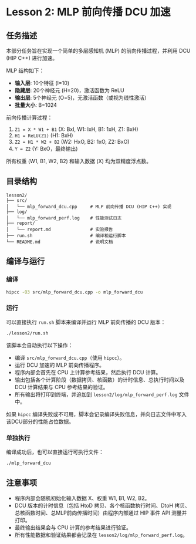 # Lesson 2: MLP 前向传播 DCU 加速

## 任务描述

本部分任务旨在实现一个简单的多层感知机 (MLP) 的前向传播过程，并利用 DCU (HIP C++) 进行加速。

MLP 结构如下：
*   **输入层**: 10个特征 (I=10)
*   **隐藏层**: 20个神经元 (H=20)，激活函数为 ReLU
*   **输出层**: 5个神经元 (O=5)，无激活函数（或视为线性激活）
*   **批量大小**: B=1024

前向传播计算过程：
1.  `Z1 = X * W1 + B1`  (X: BxI, W1: IxH, B1: 1xH, Z1: BxH)
2.  `H1 = ReLU(Z1)`    (H1: BxH)
3.  `Z2 = H1 * W2 + B2` (W2: HxO, B2: 1xO, Z2: BxO)
4.  `Y = Z2`            (Y: BxO，最终输出)

所有权重 (W1, B1, W2, B2) 和输入数据 (X) 均为双精度浮点数。

## 目录结构

```
lesson2/
├── src/
│   └── mlp_forward_dcu.cpp     # MLP 前向传播 DCU (HIP C++) 实现
├── log/
│   └── mlp_forward_perf.log    # 性能测试日志
├── report/
│   └── report.md               # 实验报告
├── run.sh                      # 编译和运行脚本
└── README.md                   # 说明文档
```

## 编译与运行

### 编译

```bash
hipcc -O3 src/mlp_forward_dcu.cpp -o mlp_forward_dcu
```

### 运行

可以直接执行 `run.sh` 脚本来编译并运行 MLP 前向传播的 DCU 版本：

```bash
./lesson2/run.sh
```

该脚本会自动执行以下操作：
*   编译 `src/mlp_forward_dcu.cpp`（使用 `hipcc`）。
*   运行 DCU 加速的 MLP 前向传播程序。
*   程序内部会首先在 CPU 上计算参考结果，然后执行 DCU 计算。
*   输出包括各个计算阶段（数据拷贝、核函数）的计时信息、总执行时间以及 DCU 计算结果与 CPU 参考结果的验证。
*   所有输出将打印到终端，并追加到 `lesson2/log/mlp_forward_perf.log` 文件中。

如果 `hipcc` 编译失败或不可用，脚本会记录编译失败信息，并向日志文件中写入该DCU部分的性能占位数据。

### 单独执行

编译成功后，也可以直接运行可执行文件：

```bash
./mlp_forward_dcu
```

## 注意事项

*   程序内部会随机初始化输入数据 X、权重 W1, B1, W2, B2。
*   DCU 版本的计时信息（包括 HtoD 拷贝、各个核函数执行时间、DtoH 拷贝、总核函数时间、总MLP前向传播时间）由程序内部通过 HIP 事件 API 测量并打印。
*   最终输出结果会与 CPU 计算的参考结果进行验证。
*   所有性能数据和验证结果都会记录在 `lesson2/log/mlp_forward_perf.log`。 